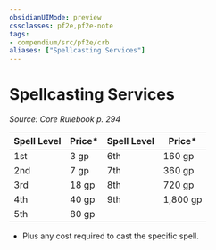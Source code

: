 ```yaml
---
obsidianUIMode: preview
cssclasses: pf2e,pf2e-note
tags:
- compendium/src/pf2e/crb
aliases: ["Spellcasting Services"]
---
```

# Spellcasting Services  
*Source: Core Rulebook p. 294*  

| Spell Level | Price* | Spell Level | Price* |
|-------------|--------|-------------|--------|
| 1st | 3 gp | 6th | 160 gp |
| 2nd | 7 gp | 7th | 360 gp |
| 3rd | 18 gp | 8th | 720 gp |
| 4th | 40 gp | 9th | 1,800 gp |
| 5th | 80 gp |  |  |

* Plus any cost required to cast the specific spell.